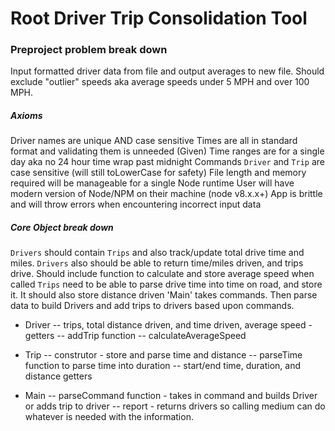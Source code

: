 # Root Driver Trip Consolidation Tool
### Preproject problem break down
Input formatted driver data from file and output averages to new file. Should exclude "outlier" speeds aka average speeds under 5 MPH and over 100 MPH. 

##### Axioms
Driver names are unique AND case sensitive
Times are all in standard format and validating them is unneeded
(Given) Time ranges are for a single day aka no 24 hour time wrap past midnight
Commands `Driver` and `Trip` are case sensitive (will still toLowerCase for safety)
File length and memory required will be manageable for a single Node runtime
User will have modern version of Node/NPM on their machine (node v8.x.x+)
App is brittle and will throw errors when encountering incorrect input data

##### Core Object break down
`Drivers` should contain `Trips` and also track/update total drive time and miles. `Drivers` also should be able to return time/miles driven, and trips drive. Should include function to calculate and store average speed when called 
`Trips` need to be able to parse drive time into time on road, and store it. It should also store distance driven
'Main' takes commands. Then parse data to build Drivers and add trips to drivers based upon commands. 

- Driver 
-- trips, total distance driven, and time driven, average speed - getters
-- addTrip function
-- calculateAverageSpeed

- Trip
-- construtor - store and parse time and distance
-- parseTime function to parse time into duration
-- start/end time, duration, and distance getters

- Main
-- parseCommand function - takes in command and builds Driver or adds trip to driver
-- report - returns drivers so calling medium can do whatever is needed with the information.